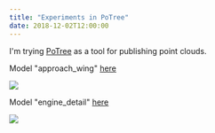 ```yaml
---
title: "Experiments in PoTree"
date: 2018-12-02T12:00:00
---
```


I'm trying [PoTree](http://www.potree.org/) as a tool for publishing point clouds.

Model "approach_wing" [here](https://potree.camhd.science/approach_wing/approach_wing.html)

![](/public-www/images/potree_approach_wing.jpg)


Model "engine_detail" [here](https://potree.camhd.science/engine_detail/engine_detail.html)

![](/public-www/images/potree_engine_detail.jpg)
